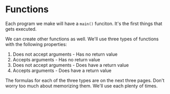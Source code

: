 # Functions

Each program we make will have a `main()` funciton.
It's the first things that gets executed.

We can create other functions as well. We'll use
three types of functions with the following
properties:

1. Does not accept arguments - Has no return value
2. Accepts arguments - Has no return value
3. Does not accept arguments - Does have a return value
4. Accepts arguments - Does have a return value

The formulas for each of the three types are
on the next three pages. Don't worry too much
about memorizing them. We'll use each plenty
of times.
